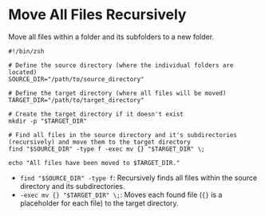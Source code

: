 # Move All Files Recursively

Move all files within a folder and its subfolders to a new folder.

```shell
#!/bin/zsh

# Define the source directory (where the individual folders are located)
SOURCE_DIR="/path/to/source_directory"

# Define the target directory (where all files will be moved)
TARGET_DIR="/path/to/target_directory"

# Create the target directory if it doesn't exist
mkdir -p "$TARGET_DIR"

# Find all files in the source directory and it's subdirectories (recursively) and move them to the target directory
find "$SOURCE_DIR" -type f -exec mv {} "$TARGET_DIR" \;

echo "All files have been moved to $TARGET_DIR."
```

-   `find "$SOURCE_DIR" -type f`: Recursively finds all files within the source directory and its subdirectories.
-   `-exec mv {} "$TARGET_DIR" \;`: Moves each found file (`{}` is a placeholder for each file) to the target directory.
